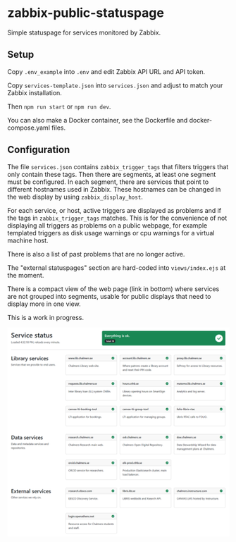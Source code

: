 # zabbix-public-statuspage
Simple statuspage for services monitored by Zabbix.

## Setup

Copy ```.env_example``` into ```.env``` and edit Zabbix API URL and API token.

Copy ```services-template.json``` into ```services.json``` and adjust to match your Zabbix installation.

Then ```npm run start``` or ```npm run dev```.

You can also make a Docker container, see the Dockerfile and docker-compose.yaml files.

## Configuration

The file ```services.json``` contains ```zabbix_trigger_tags``` that filters triggers that only contain these tags. 
Then there are segments, at least one segment must be configured. In each segment, there are services that point to
different hostnames used in Zabbix. These hostnames can be changed in the web display by using ```zabbix_display_host```.

For each service, or host, active triggers are displayed as problems and if the tags in ```zabbix_trigger_tags``` matches.
This is for the convenience of not displaying all triggers as problems on a public webpage, for example templated triggers as 
disk usage warnings or cpu warnings for a virtual machine host.

There is also a list of past problems that are no longer active.

The "external statuspages" section are hard-coded into ```views/index.ejs``` at the moment. 

There is a compact view of the web page (link in bottom) where services are not grouped into segments, usable for public displays that need
to display more in one view.

This is a work in progress.

![Example image](/status-example.png)
